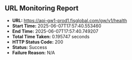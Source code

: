 ## URL Monitoring Report

- **URL:** https://api-gw1-prod1.fisglobal.com/gw/v1/health
- **Start Time:** 2025-06-07T17:57:40.553460
- **End Time:** 2025-06-07T17:57:40.749207
- **Total Time Taken:** 0.195747 seconds
- **HTTP Status Code:** 200
- **Status:** Success
- **Failure Reason:** N/A
